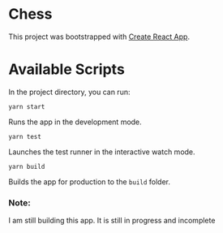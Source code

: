 # Chess

This project was bootstrapped with [Create React App](https://github.com/facebook/create-react-app).

# Available Scripts

In the project directory, you can run:

```
yarn start
```

Runs the app in the development mode.

```
yarn test
```

Launches the test runner in the interactive watch mode.

```
yarn build
```

Builds the app for production to the `build` folder.

### Note:

I am still building this app. It is still in progress and incomplete